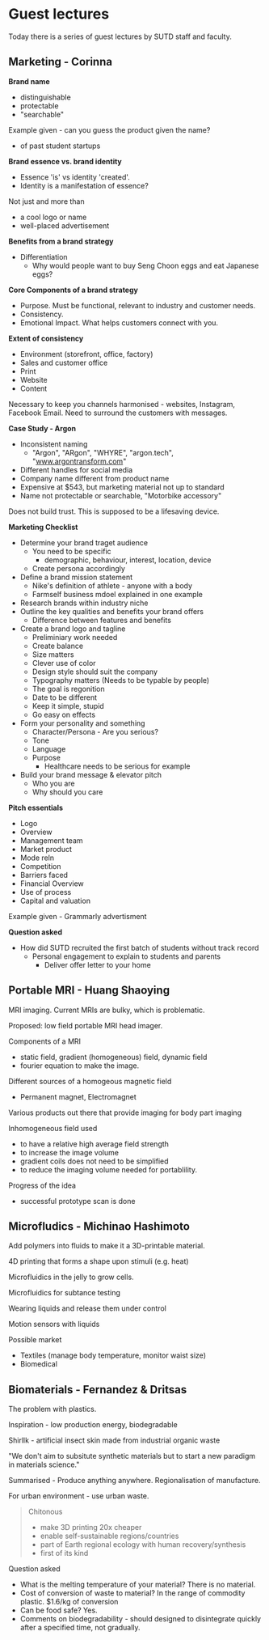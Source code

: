 # Guest lectures

Today there is a series of guest lectures by SUTD staff and faculty.

## Marketing - Corinna

**Brand name**

- distinguishable
- protectable
- "searchable"

Example given - can you guess the product given the name? 
- of past student startups


**Brand essence vs. brand identity** 

- Essence 'is' vs identity 'created'.
- Identity is a manifestation of essence?

Not just and more than
- a cool logo or name 
- well-placed advertisement


**Benefits from a brand strategy**

- Differentiation
  - Why would people want to buy Seng Choon eggs and eat Japanese eggs? 


**Core Components of a brand strategy**

- Purpose. Must be functional, relevant to industry and customer needs.
- Consistency.
- Emotional Impact. What helps customers connect with you.


**Extent of consistency** 

- Environment (storefront, office, factory)
- Sales and customer office
- Print
- Website
- Content

Necessary to keep you channels harmonised - websites, Instagram, Facebook Email. Need to surround the customers with messages.


**Case Study - Argon**

- Inconsistent naming 
  - "Argon", "ARgon", "WHYRE", "argon.tech", "www.argontransform.com"
- Different handles for social media
- Company name different from product name
- Expensive at $543, but marketing material not up to standard
- Name not protectable or searchable, "Motorbike accessory"

Does not build trust. This is supposed to be a lifesaving device.


**Marketing Checklist**

- Determine your brand traget audience
  - You need to be specific
    - demographic, behaviour, interest, location, device
  - Create persona accordingly
- Define a brand mission statement
  - Nike's definition of athlete - anyone with a body
  - Farmself business mdoel explained in one example
- Research brands within industry niche
- Outline the key qualities and benefits your brand offers
  - Difference between features and benefits
- Create a brand logo and tagline
  - Preliminiary work needed
  - Create balance
  - Size matters
  - Clever use of color
  - Design style should suit the company
  - Typography matters (Needs to be typable by people)
  - The goal is regonition
  - Date to be different
  - Keep it simple, stupid
  - Go easy on effects
- Form your personality and something
  - Character/Persona - Are you serious? 
  - Tone
  - Language
  - Purpose
    - Healthcare needs to be serious for example
- Build your brand message & elevator pitch
  - Who you are
  - Why should you care


**Pitch essentials**

- Logo 
- Overview
- Management team
- Market product 
- Mode reln
- Competition
- Barriers faced
- Financial Overview
- Use of process
- Capital and valuation

Example given - Grammarly advertisment


**Question asked**

- How did SUTD recruited the first batch of students without track record
  - Personal engagement to explain to students and parents
    - Deliver offer letter to your home



## Portable MRI - Huang Shaoying

MRI imaging. Current MRIs are bulky, which is problematic.

Proposed: low field portable MRI head imager. 

Components of a MRI
- static field, gradient (homogeneous) field, dynamic field
- fourier equation to make the image.

Different sources of a homogeous magnetic field
- Permanent magnet, Electromagnet

Various products out there that provide imaging for body part imaging

Inhomogeneous field used
- to have a relative high average field strength
- to increase the image volume
- gradient coils does not need to be simplified
- to reduce the imaging volume needed for portablility.

Progress of the idea
- successful prototype scan is done



## Microfludics - Michinao Hashimoto

Add polymers into fluids to make it a 3D-printable material.

4D printing that forms a shape upon stimuli (e.g. heat)

Microfluidics in the jelly to grow cells.

Microfluidics for subtance testing

Wearing liquids and release them under control

Motion sensors with liquids

Possible market
- Textiles (manage body temperature, monitor waist size)
- Biomedical



## Biomaterials - Fernandez & Dritsas

The problem with plastics.

Inspiration - low production energy, biodegradable

Shirllk - artificial insect skin made from industrial organic waste

"We don't aim to subsitute synthetic materials but to start a new paradigm in materials science."

Summarised - Produce anything anywhere. Regionalisation of manufacture. 

For urban environment - use urban waste. 

> Chitonous 
> - make 3D printing 20x cheaper
> - enable self-sustainable regions/countries
> - part of Earth regional ecology with human recovery/synthesis
> - first of its kind

Question asked
- What is the melting temperature of your material? There is no material.
- Cost of conversion of waste to material? In the range of commodity plastic. $1.6/kg of conversion
- Can be food safe? Yes.
- Comments on biodegradability - should designed to disintegrate quickly after a specified time, not gradually.





